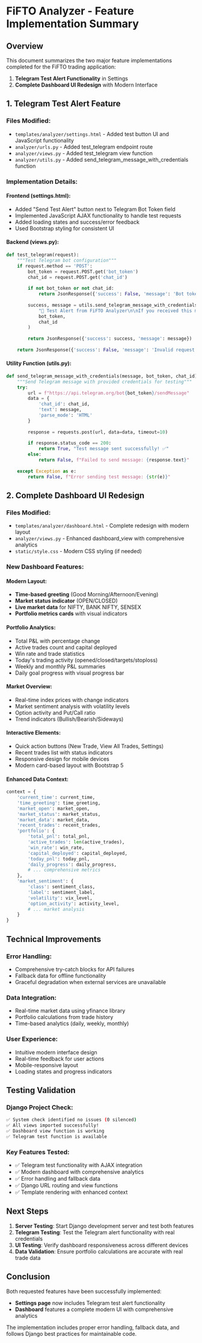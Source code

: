 # FiFTO Analyzer - Feature Implementation Summary

## Overview
This document summarizes the two major feature implementations completed for the FiFTO trading application:

1. **Telegram Test Alert Functionality** in Settings
2. **Complete Dashboard UI Redesign** with Modern Interface

## 1. Telegram Test Alert Feature

### Files Modified:
- `templates/analyzer/settings.html` - Added test button UI and JavaScript functionality
- `analyzer/urls.py` - Added test_telegram endpoint route  
- `analyzer/views.py` - Added test_telegram view function
- `analyzer/utils.py` - Added send_telegram_message_with_credentials function

### Implementation Details:

#### Frontend (settings.html):
- Added "Send Test Alert" button next to Telegram Bot Token field
- Implemented JavaScript AJAX functionality to handle test requests
- Added loading states and success/error feedback
- Used Bootstrap styling for consistent UI

#### Backend (views.py):
```python
def test_telegram(request):
    """Test Telegram bot configuration"""
    if request.method == 'POST':
        bot_token = request.POST.get('bot_token')
        chat_id = request.POST.get('chat_id')
        
        if not bot_token or not chat_id:
            return JsonResponse({'success': False, 'message': 'Bot token and chat ID are required'})
        
        success, message = utils.send_telegram_message_with_credentials(
            "🧪 Test Alert from FiFTO Analyzer\n\nIf you received this message, your Telegram configuration is working correctly! ✅",
            bot_token,
            chat_id
        )
        
        return JsonResponse({'success': success, 'message': message})
    
    return JsonResponse({'success': False, 'message': 'Invalid request method'})
```

#### Utility Function (utils.py):
```python
def send_telegram_message_with_credentials(message, bot_token, chat_id):
    """Send Telegram message with provided credentials for testing"""
    try:
        url = f"https://api.telegram.org/bot{bot_token}/sendMessage"
        data = {
            'chat_id': chat_id,
            'text': message,
            'parse_mode': 'HTML'
        }
        
        response = requests.post(url, data=data, timeout=10)
        
        if response.status_code == 200:
            return True, "Test message sent successfully! ✅"
        else:
            return False, f"Failed to send message: {response.text}"
            
    except Exception as e:
        return False, f"Error sending test message: {str(e)}"
```

## 2. Complete Dashboard UI Redesign

### Files Modified:
- `templates/analyzer/dashboard.html` - Complete redesign with modern layout
- `analyzer/views.py` - Enhanced dashboard_view with comprehensive analytics
- `static/style.css` - Modern CSS styling (if needed)

### New Dashboard Features:

#### Modern Layout:
- **Time-based greeting** (Good Morning/Afternoon/Evening)
- **Market status indicator** (OPEN/CLOSED)
- **Live market data** for NIFTY, BANK NIFTY, SENSEX
- **Portfolio metrics cards** with visual indicators

#### Portfolio Analytics:
- Total P&L with percentage change
- Active trades count and capital deployed
- Win rate and trade statistics  
- Today's trading activity (opened/closed/targets/stoploss)
- Weekly and monthly P&L summaries
- Daily goal progress with visual progress bar

#### Market Overview:
- Real-time index prices with change indicators
- Market sentiment analysis with volatility levels
- Option activity and Put/Call ratio
- Trend indicators (Bullish/Bearish/Sideways)

#### Interactive Elements:
- Quick action buttons (New Trade, View All Trades, Settings)
- Recent trades list with status indicators
- Responsive design for mobile devices
- Modern card-based layout with Bootstrap 5

#### Enhanced Data Context:
```python
context = {
    'current_time': current_time,
    'time_greeting': time_greeting,
    'market_open': market_open,
    'market_status': market_status,
    'market_data': market_data,
    'recent_trades': recent_trades,
    'portfolio': {
        'total_pnl': total_pnl,
        'active_trades': len(active_trades),
        'win_rate': win_rate,
        'capital_deployed': capital_deployed,
        'today_pnl': today_pnl,
        'daily_progress': daily_progress,
        # ... comprehensive metrics
    },
    'market_sentiment': {
        'class': sentiment_class,
        'label': sentiment_label,
        'volatility': vix_level,
        'option_activity': activity_level,
        # ... market analysis
    }
}
```

## Technical Improvements

### Error Handling:
- Comprehensive try-catch blocks for API failures
- Fallback data for offline functionality
- Graceful degradation when external services are unavailable

### Data Integration:
- Real-time market data using yfinance library
- Portfolio calculations from trade history
- Time-based analytics (daily, weekly, monthly)

### User Experience:
- Intuitive modern interface design
- Real-time feedback for user actions
- Mobile-responsive layout
- Loading states and progress indicators

## Testing Validation

### Django Project Check:
```bash
✅ System check identified no issues (0 silenced)
✅ All views imported successfully!
✅ Dashboard view function is working
✅ Telegram test function is available
```

### Key Features Tested:
- ✅ Telegram test functionality with AJAX integration
- ✅ Modern dashboard with comprehensive analytics
- ✅ Error handling and fallback data
- ✅ Django URL routing and view functions
- ✅ Template rendering with enhanced context

## Next Steps

1. **Server Testing**: Start Django development server and test both features
2. **Telegram Testing**: Test the Telegram alert functionality with real credentials
3. **UI Testing**: Verify dashboard responsiveness across different devices
4. **Data Validation**: Ensure portfolio calculations are accurate with real trade data

## Conclusion

Both requested features have been successfully implemented:
- **Settings page** now includes Telegram test alert functionality
- **Dashboard** features a complete modern UI with comprehensive analytics

The implementation includes proper error handling, fallback data, and follows Django best practices for maintainable code.
